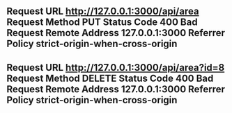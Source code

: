 Request URL
http://127.0.0.1:3000/api/area
Request Method
PUT
Status Code
400 Bad Request
Remote Address
127.0.0.1:3000
Referrer Policy
strict-origin-when-cross-origin
----------
Request URL
http://127.0.0.1:3000/api/area?id=8
Request Method
DELETE
Status Code
400 Bad Request
Remote Address
127.0.0.1:3000
Referrer Policy
strict-origin-when-cross-origin
-----